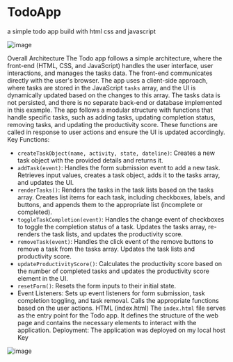 # TodoApp
a simple todo app build with html css and javascript


![image](https://github.com/AlkaloidWells/TodoApp/assets/55930366/75e7d532-12fe-43d5-a7d8-f536d6f78479)

Overall Architecture
The Todo app follows a simple architecture, where the front-end (HTML, CSS, and
JavaScript) handles the user interface, user interactions, and manages the tasks data.
The front-end communicates directly with the user's browser.
The app uses a client-side approach, where tasks are stored in the JavaScript `tasks`
array, and the UI is dynamically updated based on the changes to this array. The
tasks data is not persisted, and there is no separate back-end or database implemented
in this example.
The app follows a modular structure with functions that handle specific tasks, such
as adding tasks, updating completion status, removing tasks, and updating the
productivity score. These functions are called in response to user actions and ensure
the UI is updated accordingly.
Key Functions:
- `createTaskObject(name, activity, state, dateline)`: Creates a new task object with
the provided details and returns it.
- `addTask(event)`: Handles the form submission event to add a new task. Retrieves
input values, creates a task object, adds it to the tasks array, and updates the UI.
- `renderTasks()`: Renders the tasks in the task lists based on the tasks array. Creates
list items for each task, including checkboxes, labels, and buttons, and appends them
to the appropriate list (incomplete or completed).
- `toggleTaskCompletion(event)`: Handles the change event of checkboxes to toggle
the completion status of a task. Updates the tasks array, re-renders the task lists, and
updates the productivity score.
- `removeTask(event)`: Handles the click event of the remove buttons to remove a
task from the tasks array. Updates the task lists and productivity score.
- `updateProductivityScore()`: Calculates the productivity score based on the
number of completed tasks and updates the productivity score element in the UI.
- `resetForm()`: Resets the form inputs to their initial state.
- Event Listeners: Sets up event listeners for form submission, task completion toggling, and task removal. Calls the appropriate functions based on the user actions.
HTML (index.html)
The `index.html` file serves as the entry point for the Todo app. It defines the structure of the web page and contains the necessary elements to interact with the application.
Deployment:
The application was deployed on my local host
Key

![image](https://github.com/AlkaloidWells/TodoApp/assets/55930366/963e3cba-015c-4943-ac0a-7c86ec7ebe6f)

